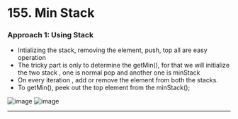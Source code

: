 # 155. Min Stack

 
### Approach 1: Using Stack
- Intializing the stack, removing the element, push, top all are easy operation
- The tricky part is only to determine the getMin(), for that we will initialize the two stack , one is normal pop and another one is minStack
- On every iteration , add or remove the element from both the stacks.
- To getMin(), peek out the top element from the minStack();
  
![image](https://github.com/Nikhilpra17/Leetcode-/assets/97670140/040e445b-b7c4-4c62-9064-c68ec54c1dfc)
![image](https://github.com/Nikhilpra17/Leetcode-/assets/97670140/3e9fe127-070c-40c5-bbce-51a73fa96d54)

___
